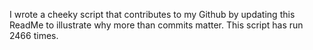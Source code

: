 I wrote a cheeky script that contributes to my Github by updating this ReadMe to illustrate why more than commits matter. This script has run 2466 times.